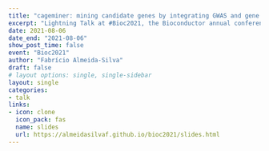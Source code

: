 ```yaml
---
title: "cageminer: mining candidate genes by integrating GWAS and gene coexpression networks"
excerpt: "Lightning Talk at #Bioc2021, the Bioconductor annual conference"
date: 2021-08-06
date_end: "2021-08-06"
show_post_time: false
event: "Bioc2021"
author: "Fabrício Almeida-Silva"
draft: false
# layout options: single, single-sidebar
layout: single
categories:
- talk
links:
- icon: clone
  icon_pack: fas
  name: slides
  url: https://almeidasilvaf.github.io/bioc2021/slides.html
---
```

  
